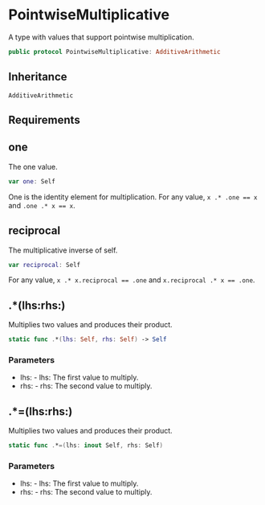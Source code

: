 # PointwiseMultiplicative

A type with values that support pointwise multiplication.

``` swift
public protocol PointwiseMultiplicative: AdditiveArithmetic
```

## Inheritance

`AdditiveArithmetic`

## Requirements

## one

The one value.

``` swift
var one: Self
```

One is the identity element for multiplication. For any value,
`x .* .one == x` and `.one .* x == x`.

## reciprocal

The multiplicative inverse of self.

``` swift
var reciprocal: Self
```

For any value, `x .* x.reciprocal == .one` and
`x.reciprocal .* x == .one`.

## .\*(lhs:rhs:)

Multiplies two values and produces their product.

``` swift
static func .*(lhs: Self, rhs: Self) -> Self
```

### Parameters

  - lhs: - lhs: The first value to multiply.
  - rhs: - rhs: The second value to multiply.

## .\*=(lhs:rhs:)

Multiplies two values and produces their product.

``` swift
static func .*=(lhs: inout Self, rhs: Self)
```

### Parameters

  - lhs: - lhs: The first value to multiply.
  - rhs: - rhs: The second value to multiply.
